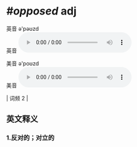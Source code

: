 # ***\#opposed*** adj
英音 ə'pəʊzd  
英音
<audio src="./media/opposed1.aac" controls="controls"></audio>

美音 ə'poʊzd  
美音
<audio src="./media/opposed2.aac" controls="controls"></audio>



| 词频 2 |  

英文释义
---
### 1.**反对的；对立的**  


